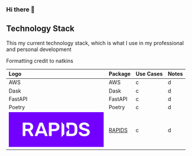 ### Hi there 👋

<!--
**gregwchase/gregwchase** is a ✨ _special_ ✨ repository because its `README.md` (this file) appears on your GitHub profile.

Here are some ideas to get you started:

- 🔭 I’m currently working on ...
- 🌱 I’m currently learning ...
- 👯 I’m looking to collaborate on ...
- 🤔 I’m looking for help with ...
- 💬 Ask me about ...
- 📫 How to reach me: ...
- 😄 Pronouns: ...
- ⚡ Fun fact: ...
-->

## Technology Stack

This my current technology stack, which is what I use in my professional and personal development

Formatting credit to natkins

|Logo|Package|Use Cases|Notes|
|:-----|:-----|:-----|:-----|
|AWS|AWS|c|d|
|Dask|Dask|c|d|
|FastAPI|FastAPI|c|d|
|Poetry|Poetry|c|d|
|[<img src="./images/RAPIDS-logo-white.png" width="256"/>](RAPIDS-logo-white.png)|[RAPIDS](https://rapids.ai/index.html)|c|d|


